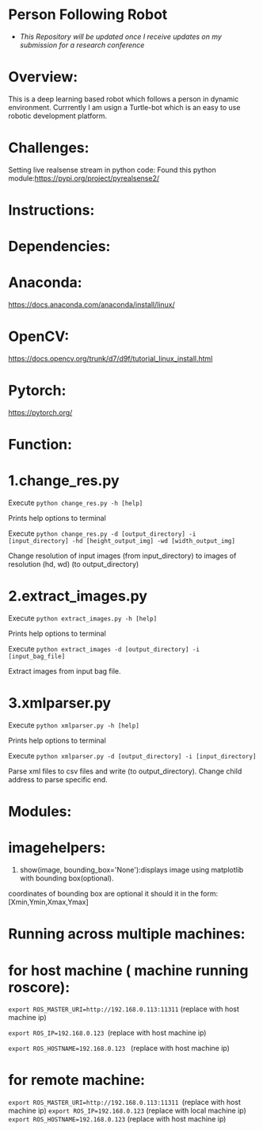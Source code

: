 # Person Following Robot
* *This Repository will be updated once I receive updates on my submission for a research conference*
# Overview:
This is a deep learning based robot which follows a person in dynamic environment. Currrently I am usign a Turtle-bot which is an easy to use robotic development platform.

# Challenges:
Setting live realsense stream in python code:
Found this python module:https://pypi.org/project/pyrealsense2/

# Instructions:

# Dependencies:
# Anaconda:
https://docs.anaconda.com/anaconda/install/linux/
# OpenCV:
https://docs.opencv.org/trunk/d7/d9f/tutorial_linux_install.html
# Pytorch:
https://pytorch.org/

# Function:
# 1.change_res.py
Execute ```python change_res.py -h [help]```

Prints help options to terminal

Execute ```python change_res.py -d [output_directory] -i [input_directory] -hd [height_output_img] -wd [width_output_img]```

Change resolution of input images (from input_directory) to images of resolution (hd, wd) (to output_directory)

# 2.extract_images.py
Execute ```python extract_images.py -h [help]```

Prints help options to terminal

Execute ```python extract_images -d [output_directory] -i [input_bag_file]```

Extract images from input bag file.

# 3.xmlparser.py
Execute ```python xmlparser.py -h [help]```

Prints help options to terminal

Execute ```python xmlparser.py -d [output_directory] -i [input_directory]```

Parse xml files to csv files and write (to output_directory). Change child address to parse specific end.

# Modules:
# imagehelpers:
1. show(image, bounding_box='None'):displays image using matplotlib with bounding box(optional).

coordinates of bounding box are optional it should it in the form:[Xmin,Ymin,Xmax,Ymax]

# Running across multiple machines:
# for host machine ( machine running roscore):
```export ROS_MASTER_URI=http://192.168.0.113:11311``` (replace with host machine ip)

```export ROS_IP=192.168.0.123 ```(replace with host machine ip)

```export ROS_HOSTNAME=192.168.0.123 ``` (replace with host machine ip)

# for remote machine:
```export ROS_MASTER_URI=http://192.168.0.113:11311 ```(replace with host machine ip)
```export ROS_IP=192.168.0.123``` (replace with local machine ip)
```export ROS_HOSTNAME=192.168.0.123``` (replace with host machine ip)

